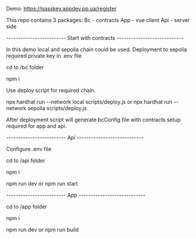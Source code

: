 Demo: https://passkey.appdev.pp.ua/register

This repo contains 3 packages:
Bc - contracts
App - vue client 
Api - server side

------------------------- Start with contracts ----------------------------

In this demo local and sepolia chain could be used.
Deployment to sepolia required private key in .env file

cd to /bc folder

npm i

Use deploy script for required chain.

npx hardhat run --network local scripts/deploy.js
or 
npx hardhat run --network sepolia scripts/deploy.js

After deployment script will generate bcConfig file with contracts setup required for app and api.

------------------------- Api ----------------------------

Configure .env file

cd to /api folder

npm i

npm run dev 
or
npm run start

------------------------- App ----------------------------

cd to /app folder

npm i

npm run dev 
or
npm run build